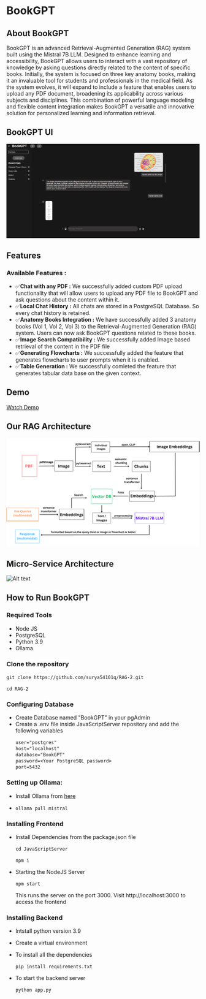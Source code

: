 # BookGPT

## About BookGPT
BookGPT is an advanced Retrieval-Augmented Generation (RAG) system built using the Mistral 7B LLM. Designed to enhance learning and accessibility, BookGPT allows users to interact with a vast repository of knowledge by asking questions directly related to the content of specific books. Initially, the system is focused on three key anatomy books, making it an invaluable tool for students and professionals in the medical field. As the system evolves, it will expand to include a feature that enables users to upload any PDF document, broadening its applicability across various subjects and disciplines. This combination of powerful language modeling and flexible content integration makes BookGPT a versatile and innovative solution for personalized learning and information retrieval.

## BookGPT UI
<img src="./ImageAssets/BookGPTUI.png" alt="Alt text" width="600">

## Features

### Available Features :
- ✅**Chat with any PDF :**
  We successfully added custom PDF upload functionality that will allow users to upload any PDF file to BookGPT and ask questions about the content within it.
- ✅**Local Chat History :**
  All chats are stored in a PostgreSQL Database. So every chat history is retained.
- ✅**Anatomy Books Integration :**
  We have successfully added 3 anatomy books (Vol 1, Vol 2, Vol 3) to the Retrieval-Augmented Generation (RAG) system. Users can now ask BookGPT questions related to these books.
- ✅**Image Search Compatibility :**
  We successfully added Image based retrieval of the content in the PDF file
- ✅**Generating Flowcharts :**
  We successfully added the feature that generates flowcharts to user prompts when it is enabled.
- ✅**Table Generation :**
  We successfully comleted the feature that generates tabular data base on the given context.



## Demo
[Watch Demo](https://drive.google.com/file/d/1DPhe-r46FASzqAcGvLDXKTVrYUTY6Poj/view?usp=sharing)

## Our RAG Architecture
<img src="./ImageAssets/PDF.png" alt="Alt text" width="600">

## Micro-Service Architecture
<img src="./ImageAssets/Client.jpg" alt="Alt text" width="600">

## How to Run BookGPT
### Required Tools
  - Node JS
  - PostgreSQL
  - Python 3.9
  - Ollama


### Clone the repository
  ```
  git clone https://github.com/surya54101q/RAG-2.git
  ```
  ```
  cd RAG-2
  ```

### Configuring Database
  - Create Database named "BookGPT" in your pgAdmin
  - Create a .env file inside JavaScriptServer repository and add the following variables
    ```
    user="postgres"
    host="localhost"
    database="BookGPT"
    password=<Your PostgreSQL password>
    port=5432
    ```
### Setting up Ollama:
- Install Ollama from [here](https://ollama.com/)

- ```
  ollama pull mistral
  ```

### Installing Frontend

  - Install Dependencies from the package.json file
    ```
    cd JavaScriptServer
    ```
    ```
    npm i
    ```
  - Starting the NodeJS Server
    ```
    npm start
    ```
    This runs the server on the port 3000. Visit http://localhost:3000 to access the frontend

### Installing Backend

  - Intstall python version 3.9

  - Create a virtual environment

  - To install all the dependencies
    ```
    pip install requirements.txt
    ```
  - To start the backend server
    ```
    python app.py
    ```
